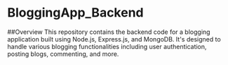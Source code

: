 # BloggingApp_Backend
##Overview
This repository contains the backend code for a blogging application built using Node.js, Express.js, and MongoDB. It's designed to handle various blogging functionalities including user authentication, posting blogs, commenting, and more.
